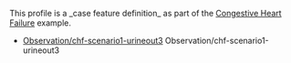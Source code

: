 This profile is a \_case feature definition\_ as part of the [Congestive Heart Failure](examples/chf/chf.html) example.

*   [Observation/chf-scenario1-urineout3](Observation-chf-scenario1-urineout3.html) Observation/chf-scenario1-urineout3